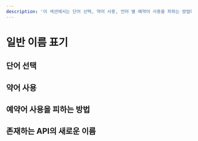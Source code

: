 ```yaml
---
description: '이 섹션에서는 단어 선택, 약어 사용, 언어 별 예약어 사용을 피하는 방법에 대하여 설명합니다.'
---
```


# 일반 이름 표기

## 단어 선택

## 약어 사용

## 예약어 사용을 피하는 방법

## 존재하는 API의 새로운 이름


